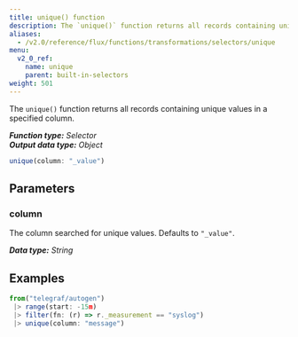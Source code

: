 ```yaml
---
title: unique() function
description: The `unique()` function returns all records containing unique values in a specified column.
aliases:
  - /v2.0/reference/flux/functions/transformations/selectors/unique
menu:
  v2_0_ref:
    name: unique
    parent: built-in-selectors
weight: 501
---
```


The `unique()` function returns all records containing unique values in a specified column.

_**Function type:** Selector_  
_**Output data type:** Object_

```js
unique(column: "_value")
```

## Parameters

### column
The column searched for unique values.
Defaults to `"_value"`.

_**Data type:** String_

## Examples
```js
from("telegraf/autogen")
 |> range(start: -15m)
 |> filter(fn: (r) => r._measurement == "syslog")
 |> unique(column: "message")
```
